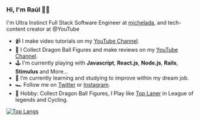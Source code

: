 ### Hi, I'm Raúl 👋🏼

I'm Ultra Instinct Full Stack Software Engineer at [michelada](https://twitter.com/micheladaio), and tech-content creator at @YouTube

- 📹  I make video tutorials on my [YouTube Channel](https://www.youtube.com/channel/UC07xim4Gg8kOk3uZwMrGNeQ).
- 🐉  I Collect Dragon Ball Figures and make reviews on my [YouTube Channel](https://www.youtube.com/channel/UCzObQlzmFOSPIsUiiL7-RYg).
- 🕹️  I'm currently playing with **Javascript**, **React.js**, **Node.js**, **Rails**, **Stimulus** and More...
- 🌱  I’m currently learning and studying to improve within my dream job.
- 🏎️  Follow me on [Twitter](https://twitter.com/ZRaulPalacios) or [Instagram](https://www.instagram.com/raul_palacioz).
- 👾  Hobby: Collect Dragon Ball Figures, I Play like [Top Laner](https://lan.op.gg/summoner/userName=ElGalloPalacios) in League of legends and Cycling.

[![Top Langs](https://github-readme-stats.vercel.app/api/top-langs/?username=rulpalacios)](https://github.com/anuraghazra/github-readme-stats)

